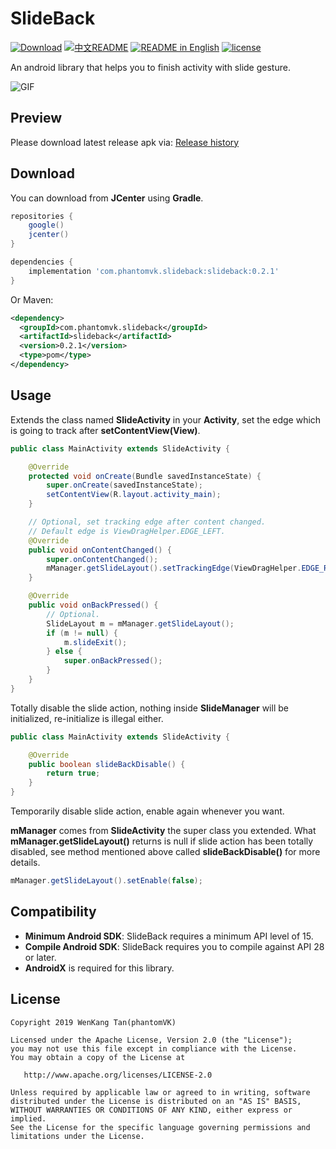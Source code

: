 SlideBack
=========

[![Download](https://api.bintray.com/packages/phantomtvk/SlideBack/SlideBack/images/download.svg?version=0.2.1)](https://bintray.com/phantomtvk/SlideBack/SlideBack/0.2.1/link) [![中文README](https://img.shields.io/badge/Readme-%E4%B8%AD%E6%96%87-orange)](https://github.com/phantomVK/SlideBack/blob/master/README_CN.md) [![README in English](https://img.shields.io/badge/Readme-English-yellow)](https://github.com/phantomVK/SlideBack/blob/master/README.md) [![license](https://img.shields.io/badge/License-Apache2.0-brightgreen)](https://github.com/phantomVK/SlideBack/blob/master/LICENSE)

An android library that helps you to finish activity with slide gesture.

![GIF](https://j.gifs.com/71OyLj.gif)

Preview
----------
Please download latest release apk via: [Release history](https://github.com/phantomVK/SlideBack/releases)

Download
-----------
You can download from __JCenter__ using __Gradle__.

```gradle
repositories {
    google()
    jcenter()
}

dependencies {
    implementation 'com.phantomvk.slideback:slideback:0.2.1'
}
```
Or Maven:
```xml
<dependency>
  <groupId>com.phantomvk.slideback</groupId>
  <artifactId>slideback</artifactId>
  <version>0.2.1</version>
  <type>pom</type>
</dependency>
```

Usage
-------

Extends the class named __SlideActivity__ in your __Activity__, set the edge which is going to track after __setContentView(View)__.

```java
public class MainActivity extends SlideActivity {

    @Override
    protected void onCreate(Bundle savedInstanceState) {
        super.onCreate(savedInstanceState);
        setContentView(R.layout.activity_main);
    }

    // Optional, set tracking edge after content changed.
    // Default edge is ViewDragHelper.EDGE_LEFT.
    @Override
    public void onContentChanged() {
        super.onContentChanged();
        mManager.getSlideLayout().setTrackingEdge(ViewDragHelper.EDGE_RIGHT);
    }

    @Override
    public void onBackPressed() {
        // Optional.
        SlideLayout m = mManager.getSlideLayout();
        if (m != null) {
            m.slideExit();
        } else {
            super.onBackPressed();
        }
    }
}
```

Totally disable the slide action, nothing inside __SlideManager__ will be initialized, re-initialize is illegal either.

```java
public class MainActivity extends SlideActivity {

    @Override
    public boolean slideBackDisable() {
        return true;
    }
}
```

Temporarily disable slide action, enable again whenever you want.

__mManager__ comes from __SlideActivity__ the super class you extended. What __mManager.getSlideLayout()__ returns is null if slide action has been totally disabled, see method mentioned above called __slideBackDisable()__ for more details.

```java
mManager.getSlideLayout().setEnable(false);
```

Compatibility
-------------

 * **Minimum Android SDK**: SlideBack requires a minimum API level of 15.
 * **Compile Android SDK**: SlideBack requires you to compile against API 28 or later.
 * **AndroidX** is required for this library.

License
--------

```
Copyright 2019 WenKang Tan(phantomVK)

Licensed under the Apache License, Version 2.0 (the "License");
you may not use this file except in compliance with the License.
You may obtain a copy of the License at

   http://www.apache.org/licenses/LICENSE-2.0

Unless required by applicable law or agreed to in writing, software
distributed under the License is distributed on an "AS IS" BASIS,
WITHOUT WARRANTIES OR CONDITIONS OF ANY KIND, either express or implied.
See the License for the specific language governing permissions and
limitations under the License.
```